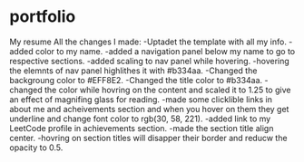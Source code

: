 # portfolio
My resume
All the changes I made:
-Uptadet the template with all my info.
-added color to my name.
-added a navigation panel below my name to go to respective sections.
-added scaling to nav panel while hovering.
-hovering the elemnts of nav panel highlithes it with #b334aa.
-Changed the backgroung color to #EFF8E2.
-Changed the title color to #b334aa.
-changed the color while hovring on the content and scaled it to 1.25 to give an effect of magnifing glass for reading.
-made some clicklible links in about me and acheivements section and when you hover on them they get underline and change font color to rgb(30, 58, 221).
-added link to my LeetCode profile in achievements section.
-made the section title align center.
-hovring on section titles will disapper their border and reducw the opacity to 0.5.
